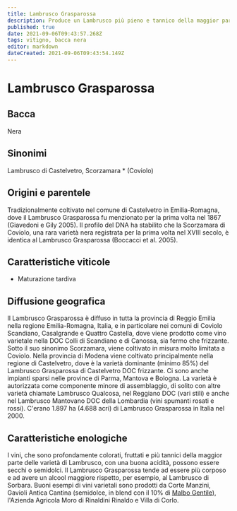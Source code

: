 ```yaml
---
title: Lambrusco Grasparossa
description: Produce un Lambrusco più pieno e tannico della maggior parte dei Lambruschi, sia secco che mediamente dolce.
published: true
date: 2021-09-06T09:43:57.268Z
tags: vitigno, bacca nera
editor: markdown
dateCreated: 2021-09-06T09:43:54.149Z
---
```


# Lambrusco Grasparossa

## Bacca
Nera
## Sinonimi
Lambrusco di Castelvetro, Scorzamara * (Coviolo)

## Origini e parentele
Tradizionalmente coltivato nel comune di Castelvetro in Emilia-Romagna, dove il Lambrusco Grasparossa fu menzionato per la prima volta nel 1867 (Giavedoni e Gily 2005). Il profilo del DNA ha stabilito che la Scorzamara di Coviolo, una rara varietà nera registrata per la prima volta nel XVIII secolo, è identica al Lambrusco Grasparossa (Boccacci et al. 2005).

## Caratteristiche viticole
- Maturazione tardiva

## Diffusione geografica
Il Lambrusco Grasparossa è diffuso in tutta la provincia di Reggio Emilia nella regione Emilia-Romagna, Italia, e in particolare nei comuni di Coviolo Scandiano, Casalgrande e Quattro Castella, dove viene prodotto come vino varietale nella DOC Colli di Scandiano e di Canossa, sia fermo che frizzante. Sotto il suo sinonimo Scorzamara, viene coltivato in misura molto limitata a Coviolo. Nella provincia di Modena viene coltivato principalmente nella regione di Castelvetro, dove è la varietà dominante (minimo 85%) del Lambrusco Grasparossa di Castelvetro DOC frizzante. Ci sono anche impianti sparsi nelle province di Parma, Mantova e Bologna. La varietà è autorizzata come componente minore di assemblaggio, di solito con altre varietà chiamate Lambrusco Qualcosa, nel Reggiano DOC (vari stili) e anche nel Lambrusco Mantovano DOC della Lombardia (vini spumanti rosati e rossi). C'erano 1.897 ha (4.688 acri) di Lambrusco Grasparossa in Italia nel 2000.


## Caratteristiche enologiche
I vini, che sono profondamente colorati, fruttati e più tannici della maggior parte delle varietà di Lambrusco, con una buona acidità, possono essere secchi o semidolci. Il Lambrusco Grasparossa tende ad essere più corposo e ad avere un alcool maggiore rispetto, per esempio, al Lambrusco di Sorbara. Buoni esempi di vini varietali sono prodotti da Corte Manzini, Gavioli Antica Cantina (semidolce, in blend con il 10% di [Malbo Gentile](/vitigni/bacca-nera/malbo-gentile)), l'Azienda Agricola Moro di Rinaldini Rinaldo e Villa di Corlo.
